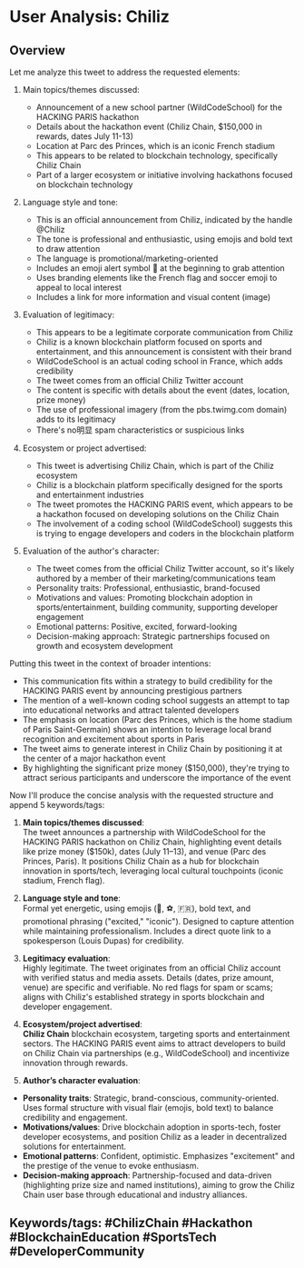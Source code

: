 # User Analysis: Chiliz

## Overview

<think>
Let me analyze this tweet to address the requested elements:

1. Main topics/themes discussed:
   - Announcement of a new school partner (WildCodeSchool) for the HACKING PARIS hackathon
   - Details about the hackathon event (Chiliz Chain, $150,000 in rewards, dates July 11-13)
   - Location at Parc des Princes, which is an iconic French stadium
   - This appears to be related to blockchain technology, specifically Chiliz Chain
   - Part of a larger ecosystem or initiative involving hackathons focused on blockchain technology

2. Language style and tone:
   - This is an official announcement from Chiliz, indicated by the handle @Chiliz
   - The tone is professional and enthusiastic, using emojis and bold text to draw attention
   - The language is promotional/marketing-oriented
   - Includes an emoji alert symbol 🚨 at the beginning to grab attention
   - Uses branding elements like the French flag and soccer emoji to appeal to local interest
   - Includes a link for more information and visual content (image)

3. Evaluation of legitimacy:
   - This appears to be a legitimate corporate communication from Chiliz
   - Chiliz is a known blockchain platform focused on sports and entertainment, and this announcement is consistent with their brand
   - WildCodeSchool is an actual coding school in France, which adds credibility
   - The tweet comes from an official Chiliz Twitter account
   - The content is specific with details about the event (dates, location, prize money)
   - The use of professional imagery (from the pbs.twimg.com domain) adds to its legitimacy
   - There's no明显 spam characteristics or suspicious links

4. Ecosystem or project advertised:
   - This tweet is advertising Chiliz Chain, which is part of the Chiliz ecosystem
   - Chiliz is a blockchain platform specifically designed for the sports and entertainment industries
   - The tweet promotes the HACKING PARIS event, which appears to be a hackathon focused on developing solutions on the Chiliz Chain
   - The involvement of a coding school (WildCodeSchool) suggests this is trying to engage developers and coders in the blockchain platform

5. Evaluation of the author's character:
   - The tweet comes from the official Chiliz Twitter account, so it's likely authored by a member of their marketing/communications team
   - Personality traits: Professional, enthusiastic, brand-focused
   - Motivations and values: Promoting blockchain adoption in sports/entertainment, building community, supporting developer engagement
   - Emotional patterns: Positive, excited, forward-looking
   - Decision-making approach: Strategic partnerships focused on growth and ecosystem development

Putting this tweet in the context of broader intentions:
- This communication fits within a strategy to build credibility for the HACKING PARIS event by announcing prestigious partners
- The mention of a well-known coding school suggests an attempt to tap into educational networks and attract talented developers
- The emphasis on location (Parc des Princes, which is the home stadium of Paris Saint-Germain) shows an intention to leverage local brand recognition and excitement about sports in Paris
- The tweet aims to generate interest in Chiliz Chain by positioning it at the center of a major hackathon event
- By highlighting the significant prize money ($150,000), they're trying to attract serious participants and underscore the importance of the event

Now I'll produce the concise analysis with the requested structure and append 5 keywords/tags:
</think>

1. **Main topics/themes discussed**:  
The tweet announces a partnership with WildCodeSchool for the HACKING PARIS hackathon on Chiliz Chain, highlighting event details like prize money ($150k), dates (July 11–13), and venue (Parc des Princes, Paris). It positions Chiliz Chain as a hub for blockchain innovation in sports/tech, leveraging local cultural touchpoints (iconic stadium, French flag).

2. **Language style and tone**:  
Formal yet energetic, using emojis (🚨, ⚽, 🇫🇷), bold text, and promotional phrasing ("excited," "iconic"). Designed to capture attention while maintaining professionalism. Includes a direct quote link to a spokesperson (Louis Dupas) for credibility.

3. **Legitimacy evaluation**:  
Highly legitimate. The tweet originates from an official Chiliz account with verified status and media assets. Details (dates, prize amount, venue) are specific and verifiable. No red flags for spam or scams; aligns with Chiliz's established strategy in sports blockchain and developer engagement.

4. **Ecosystem/project advertised**:  
**Chiliz Chain** blockchain ecosystem, targeting sports and entertainment sectors. The HACKING PARIS event aims to attract developers to build on Chiliz Chain via partnerships (e.g., WildCodeSchool) and incentivize innovation through rewards.

5. **Author’s character evaluation**:  
- **Personality traits**: Strategic, brand-conscious, community-oriented. Uses formal structure with visual flair (emojis, bold text) to balance credibility and engagement.  
- **Motivations/values**: Drive blockchain adoption in sports-tech, foster developer ecosystems, and position Chiliz as a leader in decentralized solutions for entertainment.  
- **Emotional patterns**: Confident, optimistic. Emphasizes "excitement" and the prestige of the venue to evoke enthusiasm.  
- **Decision-making approach**: Partnership-focused and data-driven (highlighting prize size and named institutions), aiming to grow the Chiliz Chain user base through educational and industry alliances.  

**Keywords/tags**: #ChilizChain #Hackathon #BlockchainEducation #SportsTech #DeveloperCommunity
---
